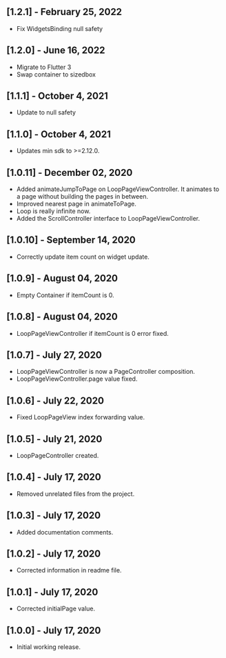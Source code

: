 ## [1.2.1] - February 25, 2022

* Fix WidgetsBinding null safety

## [1.2.0] - June 16, 2022

* Migrate to Flutter 3
* Swap container to sizedbox

## [1.1.1] - October 4, 2021

* Update to null safety

## [1.1.0] - October 4, 2021

* Updates min sdk to >=2.12.0.

## [1.0.11] - December 02, 2020

* Added animateJumpToPage on LoopPageViewController. It animates to a page without building the pages in between.
* Improved nearest page in animateToPage.
* Loop is really infinite now.
* Added the ScrollController interface to LoopPageViewController.

## [1.0.10] - September 14, 2020

* Correctly update item count on widget update.

## [1.0.9] - August 04, 2020

* Empty Container if itemCount is 0.

## [1.0.8] - August 04, 2020

* LoopPageViewController if itemCount is 0 error fixed.

## [1.0.7] - July 27, 2020

* LoopPageViewController is now a PageController composition.
* LoopPageViewController.page value fixed.

## [1.0.6] - July 22, 2020

* Fixed LoopPageView index forwarding value.

## [1.0.5] - July 21, 2020

* LoopPageController created.

## [1.0.4] - July 17, 2020

* Removed unrelated files from the project.

## [1.0.3] - July 17, 2020

* Added documentation comments.

## [1.0.2] - July 17, 2020

* Corrected information in readme file.

## [1.0.1] - July 17, 2020

* Corrected initialPage value.

## [1.0.0] - July 17, 2020

* Initial working release.
